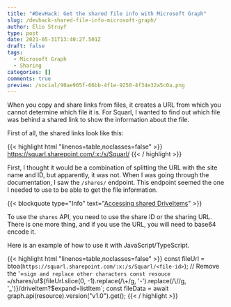 ```yaml
---
title: "#DevHack: Get the shared file info with Microsoft Graph"
slug: /devhack-shared-file-info-microsoft-graph/
author: Elio Struyf
type: post
date: 2021-05-31T13:40:27.501Z
draft: false
tags:
  - Microsoft Graph
  - Sharing
categories: []
comments: true
preview: /social/90ae905f-66bb-4f1e-9250-4f34e32a5c0a.png
---
```


When you copy and share links from files, it creates a URL from which you cannot determine which file it is. For Squarl, I wanted to find out which file was behind a shared link to show the information about the file.

First of all, the shared links look like this:

{{< highlight html "linenos=table,noclasses=false" >}}
https://squarl.sharepoint.com/:x:/s/Squarl/<file-id>
{{< / highlight >}}

First, I thought it would be a combination of splitting the URL with the site name and ID, but apparently, it was not. When I was going through the documentation, I saw the `/shares/` endpoint. This endpoint seemed the one I needed to use to be able to get the file information.

{{< blockquote type="Info" text="[Accessing shared DriveItems](https://docs.microsoft.com/en-us/graph/api/shares-get?view=graph-rest-1.0&tabs=http)" >}}

To use the `shares` API, you need to use the share ID or the sharing URL. There is one more thing, and if you use the URL, you will need to base64 encode it.

Here is an example of how to use it with JavaScript/TypeScript.

{{< highlight html "linenos=table,noclasses=false" >}}
const fileUrl = btoa(`https://squarl.sharepoint.com/:x:/s/Squarl/<file-id>`);
// Remove the '=` sign and replace other characters
const resouce = `/shares/u!${fileUrl.slice(0, -1).replace(/\+/g, '-').replace(/\//g, '_')}/driveItem?$expand=listItem`;
const fileData = await graph.api(resource).version("v1.0").get();
{{< / highlight >}}
